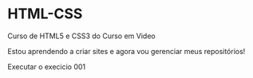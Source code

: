 # HTML-CSS
Curso de HTML5 e CSS3 do Curso em Video


Estou aprendendo a criar sites e agora vou gerenciar meus repositórios!

<a heft="https://otavioclaudio.github.io/HTML-CSS/Exercicios/ex001/index">Executar o execicio 001</a>